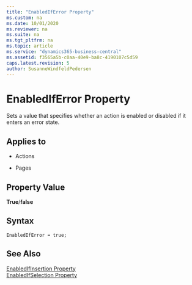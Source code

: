 ```yaml
---
title: "EnabledIfError Property"
ms.custom: na
ms.date: 10/01/2020
ms.reviewer: na
ms.suite: na
ms.tgt_pltfrm: na
ms.topic: article
ms.service: "dynamics365-business-central"
ms.assetid: f3565a5b-c0aa-40e9-ba8c-4190107c5d59
caps.latest.revision: 5
author: SusanneWindfeldPedersen
---
```


 

# EnabledIfError Property
Sets a value that specifies whether an action is enabled or disabled if it enters an error state.  
  
## Applies to  
  
-   Actions  
  
-   Pages  
  
## Property Value  
 **True**/**false**  
 
## Syntax
```
EnabledIfError = true;
```

## See Also  
 [EnabledIfInsertion Property](devenv-enabledifinsertion-property.md)   
 [EnabledIfSelection Property](devenv-enabledifselection-property.md)